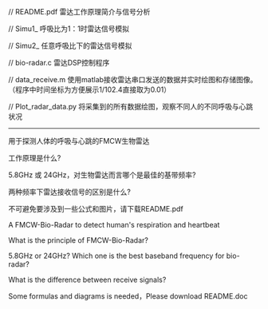 // README.pdf   雷达工作原理简介与信号分析

// Simu1_       呼吸比为1：1时雷达信号模拟

// Simu2_       任意呼吸比下的雷达信号模拟

// bio-radar.c  雷达DSP控制程序

// data_receive.m 使用matlab接收雷达串口发送的数据并实时绘图和存储图像。（程序中时间坐标为方便展示1/102.4直接取为0.01） 

// Plot_radar_data.py 将采集到的所有数据绘图，观察不同人的不同呼吸与心跳状况

------------------------------------------------------------------------------------------

用于探测人体的呼吸与心跳的FMCW生物雷达

工作原理是什么?

5.8GHz 或 24GHz，对生物雷达而言哪个是最佳的基带频率?

两种频率下雷达接收信号的区别是什么?

不可避免要涉及到一些公式和图片，请下载README.pdf

A FMCW-Bio-Radar to detect human's respiration and heartbeat

What is the principle of FMCW-Bio-Radar?

5.8GHz or 24GHz? Which one is the best baseband frequency for bio-radar?

What is the difference between receive signals?

Some formulas and diagrams is needed，Please download README.doc

